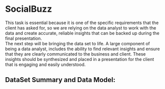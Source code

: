 # SocialBuzz
 This task is essential because it is one of the specific requirements that the client has asked for, so we are relying on the data analyst to work with the data and create accurate, reliable insights that can be backed up during the final presentation.  
 The next step will be bringing the data set to life. A large component of being a data analyst, includes the ability to find relevant insights and ensure that they are clearly communicated to the business and client. These insights should be synthesized and placed in a presentation for the client that is engaging and easily understood.  
 
## DataSet Summary and Data Model:
